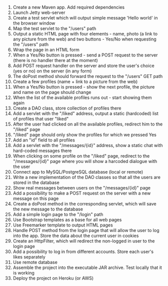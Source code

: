 1. Create a new Maven app. Add required dependencies
2. Launch Jetty web-server
3. Create a test servlet which will output simple message 'Hello world' in the browser window
4. Map the test servlet to the "/users" path
5. Output a static HTML page with four elements - name, photo (a link to any picture from the web) and two buttons - Yes/No when requesting the "/users" path
6. Wrap the page in an HTML form
7. When a Yes/No button is pressed - send a POST request to the server (there is no handler there at the moment)
8. Add POST request handler on the server and store the user's choice (yes or no) on the server (in any form)
9. The doPost method should forward the request to the "/users" GET path
10. Create a few profiles (name + link to a picture from the web)
11. When a Yes/No button is pressed - show the next profile, the picture and name on the page should change
12. When the list of the available profiles runs out - start showing them again
13. Create a DAO class, store collection of profiles there
14. Add a servlet with the "/liked" address, output a static (hardcoded) list of profiles that user "liked"
15. After the user had clicked on all the available profiles, redirect him to the "/liked" page
16. "/liked" page should only show the profiles for which we pressed Yes
17. Add an "id" field to all profiles 
18. Add a servlet with the "/messages/{id}" address, show a static chat with hard-coded messages there
19. When clicking on some profile on the "/liked" page, redirect to the "/messages/{id}" page where you will show a harcoded dialogue with the user
20. Connect app to MySQL/PostgreSQL database (local or remote)
21. Write a new implementation of the DAO classes so that all the users are stored in the database
22. Show real messages between users on the "/messages/{id}" page
23. Add a possibility to make a POST request on the server with a new message on this page
24. Create a doPost method in the corresponding servlet, which will save the new message to the database
25. Add a simple login page to the "/login" path
26. Use Bootstrap templates as a base for all web pages
27. Use Freemarker template to output HTML pages
28. Handle POST method from the login page that will allow the user to log into the app. Store the data about the current user in cookies
29. Create an HttpFilter, which will redirect the non-logged in user to the login page
30. Add a possibility to log in from different accounts. Store each user's likes separately
31. Use remote database
32. Assemble the project into the executable JAR archive. Test locally that it is working
33. Deploy the project on Heroku (or AWS)
